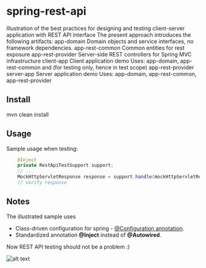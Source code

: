 spring-rest-api
===============

Illustration of the best practices for designing and testing client-server application with REST API interface
The present approach introduces the following artifacts:
    app-domain          Domain objects and service interfaces, no framework dependencies.
    app-rest-common     Common entities for rest exposure
    app-rest-provider   Server-side REST controllers for Spring MVC infrastructure
    client-app          Client application demo
        Uses: app-domain, app-rest-common and (for testing only, hence in test scope) app-rest-provider
    server-app          Server application demo
        Uses: app-domain, app-rest-common, app-rest-provider

## Install
mvn clean install

## Usage

Sample usage when testing:

```java
    @Inject
    private RestApiTestSupport support;
    // ...
    MockHttpServletResponse response = support.handle(mockHttpServletRequest);
    // verify response
```

## Notes
The illustrated sample uses
+ Class-driven configuration for spring -  [@Configuration annotation](http://static.springsource.org/spring/docs/3.0.x/javadoc-api/org/springframework/context/annotation/Configuration.html).
+ Standardized annotation **@Inject** instead of **@Autowired**.


Now REST API testing should not be a problem :)


![alt text](http://images.paraorkut.com/img/pics/images/b/bob_kelso-9324.jpg "Bob Kelso")
